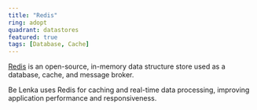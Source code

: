 ```yaml
---
title: "Redis"
ring: adopt
quadrant: datastores
featured: true
tags: [Database, Cache]
---
```


[Redis](https://redis.io/) is an open-source, in-memory data structure store used as a database, cache, and message broker.

Be Lenka uses Redis for caching and real-time data processing, improving application performance and responsiveness.

